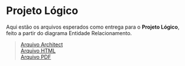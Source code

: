 # Projeto Lógico

Aqui estão os arquivos esperados como entrega para o **Projeto Lógico**, feito a partir do diagrama Entidade Relacionamento.

>[Arquivo Architect](./projeto-logico.architect)<br>
>[Arquivo HTML](./projeto-logico.html)<br>
>[Arquivo PDF](./projeto-logico.pdf)